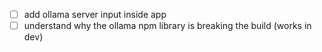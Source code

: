 - [ ] add ollama server input inside app
- [ ] understand why the ollama npm library is breaking the build (works in dev)
